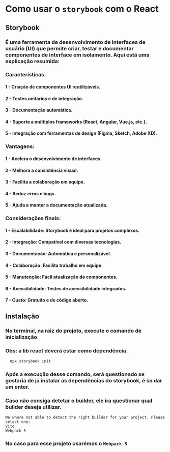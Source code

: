 # Como usar o `storybook` com o React

## Storybook
### É uma ferramenta de desenvolvimento de interfaces de usuário (UI) que permite criar, testar e documentar componentes de interface em isolamento. Aqui está uma explicação resumida:
### Características:
#### 1 - Criação de componentes UI reutilizáveis.
#### 2 - Testes unitários e de integração.
#### 3 - Documentação automática.
#### 4 - Suporte a múltiplos frameworks (React, Angular, Vue.js, etc.).
#### 5 - Integração com ferramentas de design (Figma, Sketch, Adobe XD).
### Vantagens:
#### 1 - Acelera o desenvolvimento de interfaces.
#### 2 - Melhora a consistência visual.
#### 3 - Facilita a colaboração em equipe.
#### 4 - Reduz erros e bugs.
#### 5 - Ajuda a manter a documentação atualizada.
### Considerações finais:
#### 1 - Escalabilidade: Storybook é ideal para projetos complexos.
#### 2 - Integração: Compatível com diversas tecnologias.
#### 3 - Documentação: Automática e personalizável.
#### 4 - Colaboração: Facilita trabalho em equipe.
#### 5 - Manutenção: Fácil atualização de componentes.
#### 6 - Acessibilidade: Testes de acessibilidade integrados.
#### 7 - Custo: Gratuito e de código aberto.

## Instalação
### No terminal, na raiz do projeto, execute o comando de inicialização
### Obs: a lib react deverá estar como dependência.
```sh
  npx storybook init 
```
### Após a execução desse comando, será questionado se gostaria de ja instalar as dependências do storybook, é so dar um enter.
### Caso não consiga detetar o builder, ele ira questionar qual builder deseja utilizar.
```
We where not able to detect the right builder for your project. Please select one:
Vite
Webpack 5
```
### No caso para esse projeto usarémos o `Webpack 5`